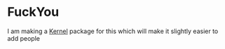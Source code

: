 # FuckYou

I am making a <a href=https://github.com/kernel-mod>Kernel</a> package for this which will make it slightly easier to add people
